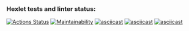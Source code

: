 ### Hexlet tests and linter status:
[![Actions Status](https://github.com/vlad221213/frontend-project-44/actions/workflows/hexlet-check.yml/badge.svg)](https://github.com/vlad221213/frontend-project-44/actions)
[![Maintainability](https://api.codeclimate.com/v1/badges/8a4c697296fca3e9c2cd/maintainability)](https://codeclimate.com/github/vlad221213/frontend-project-44/maintainability)
[![asciicast](https://asciinema.org/a/ovNRzD5qoS6zW1QSWNSjjxIRl.svg)](https://asciinema.org/a/ovNRzD5qoS6zW1QSWNSjjxIRl)
[![asciicast](https://asciinema.org/a/yNevpm9CmmEgrhq8QKHyCrCbO.svg)](https://asciinema.org/a/yNevpm9CmmEgrhq8QKHyCrCbO)
[![asciicast](https://asciinema.org/a/ke1bshwHn7q2mLYOMarhjaRJ5.svg)](https://asciinema.org/a/ke1bshwHn7q2mLYOMarhjaRJ5)

